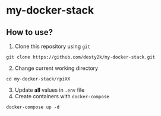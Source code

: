 # my-docker-stack

## How to use?

1. Clone this repository using `git`

```shell
git clone https://github.com/desty2k/my-docker-stack.git
```

2. Change current working directory

```shell
cd my-docker-stack/rpiXX
```

3. Update __all__ values in `.env` file
4. Create containers with `docker-compose`

```shell
docker-compose up -d
```

